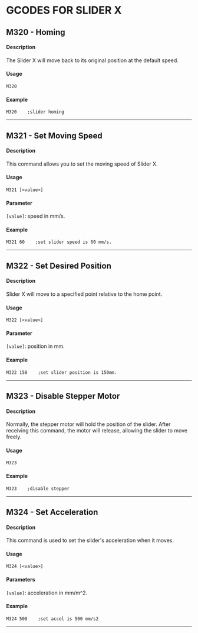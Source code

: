 # GCODES FOR SLIDER X

## M320 - Homing

#### Description

The Slider X will move back to its original position at the default speed.

#### Usage

```
M320
```

#### Example

```
M320    ;slider homing
```

---

## M321 - Set Moving Speed

#### Description

This command allows you to set the moving speed of Slider X.

#### Usage

```
M321 [<value>]
```

#### Parameter

`[value]`: speed in mm/s.

#### Example

```
M321 60    ;set slider speed is 60 mm/s.
```

---

## M322 - Set Desired Position

#### Description

Slider X will move to a specified point relative to the home point.

#### Usage

```
M322 [<value>]
```

#### Parameter

`[value]`: position in mm.

#### Example

```
M322 150    ;set slider position is 150mm.
```

---

## M323 - Disable Stepper Motor

#### Description

Normally, the stepper motor will hold the position of the slider. After receiving this command, the motor will release, allowing the slider to move freely.

#### Usage

```
M323
```

#### Example

```
M323    ;disable stepper
```

---

## M324 - Set Acceleration

#### Description

This command is used to set the slider's acceleration when it moves.

#### Usage

```
M324 [<value>]
```

#### Parameters

`[value]`: acceleration in mm/m^2.

#### Example

```
M324 500    ;set accel is 500 mm/s2
```

---
